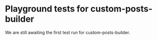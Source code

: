 # Playground tests for custom-posts-builder
We are still awaiting the first test run for custom-posts-builder.

